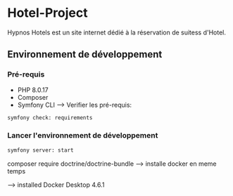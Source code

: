 # Hotel-Project
Hypnos Hotels est un site internet dédié à la réservation de suitess d'Hotel.

## Environnement de développement

### Pré-requis

* PHP 8.0.17
* Composer
* Symfony CLI
--> Verifier les pré-requis:

```bash
symfony check: requirements
```

### Lancer l'environnement de développement

```bash
symfony server: start
```


composer require doctrine/doctrine-bundle --> installe docker en meme temps

--> installed Docker Desktop 4.6.1




